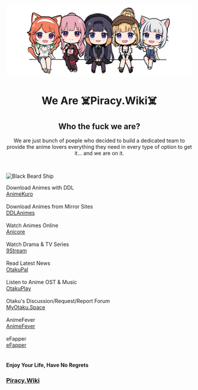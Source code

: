 ![header](h.png)

<h1 align="center">We Are ☠️Piracy.Wiki☠️</h1>

<h2 align="center"> Who the fuck we are? </h2>

<p align="center"> We are just bunch of poeple who decided to build a dedicated team to provide the anime lovers everything they need in every type of option to get it... and we are on it.</p><br>

![Black Beard Ship](https://i.imgur.com/m3YNxjQ.jpg)

Download Animes with DDL <br>
[AnimeKuro](https://animekuro.org)<br>
<br>
Download Animes from Mirror Sites <br>
[DDLAnimes](https://ddlanimes.com)<br>
<br>
Watch Animes Online<br>
[Anicore](https://anicore.org)<br>
<br>
Watch Drama & TV Series <br>
[9Stream](https://9stream.io)<br>
<br>
Read Latest News<br>
[OtakuPal](https://otakupal.com/)<br>
<br>
Listen to Anime OST & Music <br>
[OtakuPlay](https://otakuplay.moe/)<br>
<br>
Otaku's Discussion/Request/Report Forum<br>
[MyOtaku.Space](https://MyOtaku.space/)<br>
<br>
AnimeFever<br>
[AnimeFever](https://animefever.xyz/)<br>
<br>
eFapper<br>
[eFapper](https://efapper.com/)<br>
<br>

#### Enjoy Your Life, Have No Regrets

<h3><a href="https://piracy.wiki">Piracy.Wiki</a></h3>


